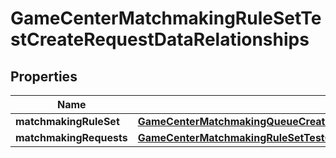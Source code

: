 

# GameCenterMatchmakingRuleSetTestCreateRequestDataRelationships


## Properties

| Name | Type | Description | Notes |
|------------ | ------------- | ------------- | -------------|
|**matchmakingRuleSet** | [**GameCenterMatchmakingQueueCreateRequestDataRelationshipsRuleSet**](GameCenterMatchmakingQueueCreateRequestDataRelationshipsRuleSet.md) |  |  |
|**matchmakingRequests** | [**GameCenterMatchmakingRuleSetTestCreateRequestDataRelationshipsMatchmakingRequests**](GameCenterMatchmakingRuleSetTestCreateRequestDataRelationshipsMatchmakingRequests.md) |  |  |



